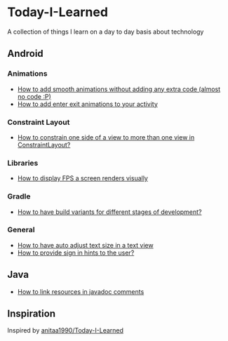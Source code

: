# Today-I-Learned
A collection of things I learn on a day to day basis about technology

## Android

### Animations
- [How to add smooth animations without adding any extra code (almost no code :P)](android/animations/basics.md)
- [How to add enter exit animations to your activity](android/animations/content-transitions.md)

### Constraint Layout
- [How to constrain one side of a view to more than one view in ConstraintLayout?](android/constraint-layout/barriers.md)

### Libraries
- [How to display FPS a screen renders visually](android/libraries/TinyDancer.md)

### Gradle
- [How to have build variants for different stages of development?](android/gradle/build-variants.md)

### General
- [How to have auto adjust text size in a text view](android/general/autotextsize.md)
- [How to provide sign in hints to the user?](android/general/sign-in-hints.md)


## Java
- [How to link resources in javadoc comments](java/linking-resources-in-javadoc-comments.md)


## Inspiration
Inspired by [anitaa1990/Today-I-Learned](https://github.com/anitaa1990/Today-I-Learned)


